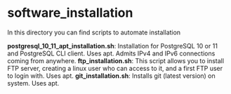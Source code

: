 # software_installation
In this directory you can find scripts to automate installation

**postgresql_10_11_apt_installation.sh**: Installation for PostgreSQL 10 or 11 and PostgreSQL CLI client. Uses apt. Admits IPv4 and IPv6 connections coming from anywhere.
**ftp_installation.sh**: This script allows you to install FTP server, creating a linux user who can access to it, and a first FTP user to login with. Uses apt.
**git_installation.sh**: Installs git (latest version) on system. Uses apt.
